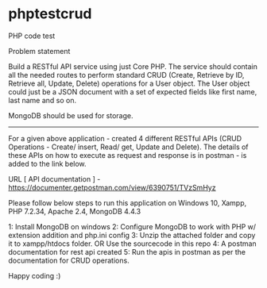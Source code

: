 # phptestcrud
PHP code test

Problem statement

Build a RESTful API service using just Core PHP. The service should contain all the needed routes to perform standard CRUD (Create, Retrieve by ID, Retrieve all, Update, Delete) operations for a User object. The User object could just be a JSON document with a set of expected fields like first name, last name and so on.

MongoDB should be used for storage.

---------------------------------------------------------------------------------------------------------------------------------------------------------------------------------

For a given above application - created 4 different RESTful APIs (CRUD Operations - Create/ insert, Read/ get, Update and Delete). The details of these APIs on how to execute as request and response is in postman - is added to the link below.

URL [ API documentation ] - https://documenter.getpostman.com/view/6390751/TVzSmHyz

Please follow below steps to run this application on Windows 10, Xampp, PHP 7.2.34, Apache 2.4, MongoDB 4.4.3

1: Install MongoDB on windows
2: Configure MongoDB to work with PHP w/ extension addition and php.ini config
3: Unzip the attached folder and copy it to xampp/htdocs folder. OR Use the sourcecode in this repo
4: A postman documentation for rest api created 
5: Run the apis in postman as per the documentation for CRUD operations.


Happy coding :)
